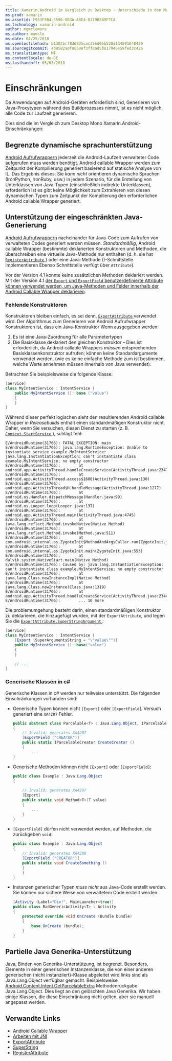 ```yaml
---
title: Xamarin.Android im Vergleich zu Desktop - Unterschiede in den Mono-Runtime
ms.prod: xamarin
ms.assetid: F953F9B4-3596-8B3A-A8E4-8219B5B9F7CA
ms.technology: xamarin-android
author: mgmclemore
ms.author: mamcle
ms.date: 04/25/2018
ms.openlocfilehash: b1302bcf8d6835cac356d96b538d134891648420
ms.sourcegitcommit: 4b0582a0f06598f3ff8ad5b817946459fed3c42a
ms.translationtype: MT
ms.contentlocale: de-DE
ms.lasthandoff: 05/03/2018
---
```

# <a name="limitations"></a>Einschränkungen

Da Anwendungen auf Android-Geräten erforderlich sind, Generieren von Java-Proxytypen während des Buildprozesses nimmt, ist es nicht möglich, alle Code zur Laufzeit generieren.

Dies sind die im Vergleich zum Desktop Mono Xamarin.Android-Einschränkungen:


## <a name="limited-dynamic-language-support"></a>Begrenzte dynamische sprachunterstützung

 [Android Aufrufwrappern](~/android/platform/java-integration/android-callable-wrappers.md) jederzeit die Android-Laufzeit verwalteter Code aufgerufen muss werden benötigt. Android callable Wrapper werden zum Zeitpunkt der Kompilierung generiert basierend auf statische Analyse von IL. Das Ergebnis dieses: Sie *kann nicht* orientieren dynamische Sprachen (IronPython, IronRuby, usw.) in jedem Szenario, für die Erstellung von Unterklassen von Java-Typen (einschließlich indirekte Unterklassen), erforderlich ist es gibt keine Möglichkeit zum Extrahieren von diesen dynamischen Typen zum Zeitpunkt der Kompilierung den erforderlichen Android callable Wrapper generiert.


## <a name="limited-java-generation-support"></a>Unterstützung der eingeschränkten Java-Generierung

[Android Aufrufwrappern](~/android/platform/java-integration/android-callable-wrappers.md) nacheinander für Java-Code zum Aufrufen von verwalteten Codes generiert werden müssen. *Standardmäßig*, Android callable Wrapper (bestimmte) deklarierten Konstruktoren und Methoden, die überschreiben eine virtuelle Java-Methode nur enthalten (d. h. sie hat [ `RegisterAttribute` ](https://developer.xamarin.com/api/type/Android.Runtime.RegisterAttribute/)) oder eine Java-Methode ()-Schnittstelle implementieren Ebenso Schnittstelle verfügt über `Attribute`).
  
Vor der Version 4.1 konnte keine zusätzlichen Methoden deklariert werden. Mit der Version 4.1 [der `Export` und `ExportField` benutzerdefinierte Attribute können verwendet werden, um Java-Methoden und Felder innerhalb der Android Callable Wrapper deklarieren](~/android/platform/java-integration/working-with-jni.md).

### <a name="missing-constructors"></a>Fehlende Konstruktoren

Konstruktoren bleiben einfach, es sei denn, [ `ExportAttribute` ](https://developer.xamarin.com/api/type/Java.Interop.ExportAttribute) verwendet wird. Der Algorithmus zum Generieren von Android Aufrufwrapper Konstruktoren ist, dass ein Java-Konstruktor Wenn ausgegeben werden:

1. Es ist eine Java-Zuordnung für alle Parametertypen
2. Die Basisklasse deklariert den gleichen Konstruktor &ndash; Dies ist erforderlich, da Android callable Wrappers *müssen* entsprechenden Basisklassenkonstruktor aufrufen; können keine Standardargumente verwendet werden, (wie es keine einfache Methode zum ist bestimmen, welche Werte annehmen müssen innerhalb von Java verwendet).

Betrachten Sie beispielsweise die folgende Klasse:

```csharp
[Service]
class MyIntentService : IntentService {
    public MyIntentService (): base ("value")
    {
    }
}
```

Während dieser perfekt logischen sieht den resultierenden Android callable Wrapper *in Releasebuilds* enthält einen standardmäßigen Konstruktor nicht. Daher, wenn Sie versuchen, diesen Dienst zu starten (z. B. [ `Context.StartService` ](https://developer.xamarin.com/api/member/Android.Content.Context.StartService/p/Android.Content.Intent/)), schlägt fehl:

```shell
E/AndroidRuntime(31766): FATAL EXCEPTION: main
E/AndroidRuntime(31766): java.lang.RuntimeException: Unable to instantiate service example.MyIntentService: java.lang.InstantiationException: can't instantiate class example.MyIntentService; no empty constructor
E/AndroidRuntime(31766):        at android.app.ActivityThread.handleCreateService(ActivityThread.java:2347)
E/AndroidRuntime(31766):        at android.app.ActivityThread.access$1600(ActivityThread.java:130)
E/AndroidRuntime(31766):        at android.app.ActivityThread$H.handleMessage(ActivityThread.java:1277)
E/AndroidRuntime(31766):        at android.os.Handler.dispatchMessage(Handler.java:99)
E/AndroidRuntime(31766):        at android.os.Looper.loop(Looper.java:137)
E/AndroidRuntime(31766):        at android.app.ActivityThread.main(ActivityThread.java:4745)
E/AndroidRuntime(31766):        at java.lang.reflect.Method.invokeNative(Native Method)
E/AndroidRuntime(31766):        at java.lang.reflect.Method.invoke(Method.java:511)
E/AndroidRuntime(31766):        at com.android.internal.os.ZygoteInit$MethodAndArgsCaller.run(ZygoteInit.java:786)
E/AndroidRuntime(31766):        at com.android.internal.os.ZygoteInit.main(ZygoteInit.java:553)
E/AndroidRuntime(31766):        at dalvik.system.NativeStart.main(Native Method)
E/AndroidRuntime(31766): Caused by: java.lang.InstantiationException: can't instantiate class example.MyIntentService; no empty constructor
E/AndroidRuntime(31766):        at java.lang.Class.newInstanceImpl(Native Method)
E/AndroidRuntime(31766):        at java.lang.Class.newInstance(Class.java:1319)
E/AndroidRuntime(31766):        at android.app.ActivityThread.handleCreateService(ActivityThread.java:2344)
E/AndroidRuntime(31766):        ... 10 more
```

Die problemumgehung besteht darin, einen standardmäßigen Konstruktor zu deklarieren, die hinzugefügt wurden, mit der `ExportAttribute`, und legen Sie die [ `ExportAttribute.SuperStringArgument` ](https://developer.xamarin.com/api/property/Java.Interop.ExportAttribute.SuperArgumentsString/): 

```csharp
[Service]
class MyIntentService : IntentService {
    [Export (SuperArgumentsString = "\"value\"")]
    public MyIntentService (): base("value")
    {
    }

    // ...
}
```


### <a name="generic-c-classes"></a>Generische Klassen in c#

Generische Klassen in c# werden nur teilweise unterstützt. Die folgenden Einschränkungen vorhanden sind:


-   Generische Typen können nicht `[Export]` oder `[ExportField`]. Versuch generiert eine `XA4207` Fehler.

    ```csharp
    public abstract class Parcelable<T> : Java.Lang.Object, IParcelable
    {
        // Invalid; generates XA4207
        [ExportField ("CREATOR")]
        public static IParcelableCreator CreateCreator ()
        {
            ...
    }
    ```

-   Generische Methoden können nicht `[Export]` oder `[ExportField]`:

    ```csharp
    public class Example : Java.Lang.Object
    {
        
        // Invalid; generates XA4207
        [Export]
        public static void Method<T>(T value)
        {
            ...
        }
    }
    ```

-   `[ExportField]` dürfen nicht verwendet werden, auf Methoden, die zurückgeben `void`:

    ```csharp
    public class Example : Java.Lang.Object
    {
        // Invalid; generates XA4208
        [ExportField ("CREATOR")]
        public static void CreateSomething ()
        {
        }
    }
    ```

-   Instanzen generischer Typen _muss nicht_ aus Java-Code erstellt werden.
    Sie können nur sichere Weise von verwaltetem Code erstellt werden:

    ```csharp
    [Activity (Label="Die!", MainLauncher=true)]
    public class BadGenericActivity<T> : Activity
    {
        protected override void OnCreate (Bundle bundle)
        {
            base.OnCreate (bundle);
        }
    }
    ```


## <a name="partial-java-generics-support"></a>Partielle Java Generika-Unterstützung

Java, Binden von Generika-Unterstützung, ist begrenzt. Besonders, Elemente in einer generischen Instanzenklasse, die von einer anderen generischen (nicht instanziiert)-Klasse abgeleitet wird links sind als Java.Lang.Object verfügbar gemacht. Beispielsweise [Android.Content.Intent.GetParcelableExtra](https://developer.xamarin.com/api/member/Android.Content.Intent.GetParcelableExtra/p/System.String/) Methodenrückgabe Java.Lang.Object. Dies liegt an den gelöschten Java Generika.
Wir haben einige Klassen, die diese Einschränkung nicht gelten, aber sie manuell angepasst werden.


## <a name="related-links"></a>Verwandte Links

- [Android Callable Wrapper](~/android/platform/java-integration/android-callable-wrappers.md)
- [Arbeiten mit JNI](~/android/platform/java-integration/working-with-jni.md)
- [ExportAttribute](https://developer.xamarin.com/api/type/Java.Interop.ExportAttribute/)
- [SuperString](https://developer.xamarin.com/api/property/Java.Interop.ExportAttribute.SuperArgumentsString/)
- [RegisterAttribute](https://developer.xamarin.com/api/type/Android.Runtime.RegisterAttribute/)
